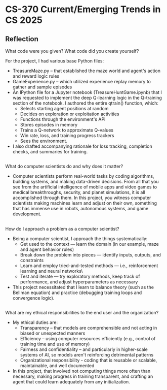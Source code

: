# CS-370 Current/Emerging Trends in CS 2025
## Reflection
What code were you given? What code did you create yourself?

For the project, I had various base Python files:
- TreasureMaze.py – that established the maze world and agent's action and reward logic rules
- GameExperience.py – which utilized experience replay memory to gather and sample episodes
- An IPython file for a Jupyter notebook (TreasureHuntGame.ipynb) that I was requested to implement the deep Q-learning logic in the Q-training section of the notebook. I authored the entire qtrain() function, which:
  - Selects starting agent positions at random
  - Decides on exploration or exploitation activities
  - Functions through the environment's API
  - Stores episodes in memory
  - Trains a Q-network to approximate Q-values
  - Win rate, loss, and training progress trackers
  - Sees the environment.
- I also drafted accompanying rationale for loss tracking, completion checks, and summaries for training.

##
What do computer scientists do and why does it matter?
- Computer scientists perform real-world tasks by coding algorithms, building systems, and making data-driven decisions. From all that you see from the artificial intelligence of mobile apps and video games to medical breakthroughs, security, and planet simulations, it is all accomplished through them. In this project, you witness computer scientists making machines learn and adjust on their own, something that has immense use in robots, autonomous systems, and game development.
##
How do I approach a problem as a computer scientist?
- Being a computer scientist, I approach the things systematically:
   - Get used to the context — learn the domain (in our example, maze and agent behavior rules)
   - Break down the problem into pieces — identify inputs, outputs, and constraints
   - Learn and employ tried-and-tested methods — i.e., reinforcement learning and neural networks\
   - Test and iterate — try exploratory methods, keep track of performance, and adjust hyperparameters as necessary
- This project necessitated that I learn to balance theory (such as the Bellman equation) and practice (debugging training loops and convergence logic).
##  
What are my ethical responsibilities to the end user and the organization?
- My ethical duties are:
   - Transparency – that models are comprehensible and not acting in biased or unexpected manners
   - Efficiency – using computer resources efficiently (e.g., control of training time and use of memory)
   - Fairness and confidentiality – and particularly in higher-scale systems of AI, so models aren't reinforcing detrimental patterns
   - Organizational responsibility - coding that is reusable or scalable, maintainable, and well documented
- In this project, that involved not computing things more often than necessary, making progress in training transparent, and crafting an agent that could learn adequately from any initialization.
